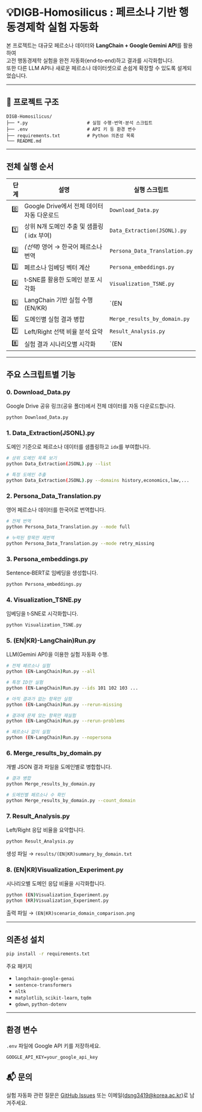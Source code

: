 # 💡DIGB‑Homosilicus : 페르소나 기반 행동경제학 실험 자동화

본 프로젝트는 대규모 페르소나 데이터와 **LangChain + Google Gemini API**를 활용하여  
고전 행동경제학 실험을 완전 자동화(end‑to‑end)하고 결과를 시각화합니다.  
또한 다른 LLM API나 새로운 페르소나 데이터셋으로 손쉽게 확장할 수 있도록 설계되었습니다.

---


## 📂 프로젝트 구조
~~~text
DIGB-Homosilicus/
├── *.py                      # 실험 수행·번역·분석 스크립트
├── .env                      # API 키 등 환경 변수
├── requirements.txt          # Python 의존성 목록
└── README.md
~~~

---

## 전체 실행 순서

| 단계 | 설명 | 실행 스크립트 |
|----:|------|---------------|
| 0️⃣ | Google Drive에서 전체 데이터 자동 다운로드 | `Download_Data.py` |
| 1️⃣ | 상위 N개 도메인 추출 및 샘플링( idx 부여) | `Data_Extraction(JSONL).py` |
| 2️⃣ | _(선택)_ 영어 → 한국어 페르소나 번역 | `Persona_Data_Translation.py` |
| 3️⃣ | 페르소나 임베딩 벡터 계산 | `Persona_embeddings.py` |
| 4️⃣ | t‑SNE를 활용한 도메인 분포 시각화 | `Visualization_TSNE.py` |
| 5️⃣ | LangChain 기반 실험 수행 (EN/KR) | `(EN|KR)-LangChain)Run.py` |
| 6️⃣ | 도메인별 실험 결과 병합 | `Merge_results_by_domain.py` |
| 7️⃣ | Left/Right 선택 비율 분석 요약 | `Result_Analysis.py` |
| 8️⃣ | 실험 결과 시나리오별 시각화 | `(EN|KR)Visualization_Experiment.py` |

---

## 주요 스크립트별 기능

### 0. Download_Data.py
Google Drive 공유 링크(공유 폴더)에서 전체 데이터를 자동 다운로드합니다.
~~~bash
python Download_Data.py
~~~

### 1. Data_Extraction(JSONL).py
도메인 기준으로 페르소나 데이터를 샘플링하고 `idx`를 부여합니다.
~~~bash
# 상위 도메인 목록 보기
python Data_Extraction(JSONL).py --list

# 특정 도메인 추출
python Data_Extraction(JSONL).py --domains history,economics,law,...
~~~

### 2. Persona_Data_Translation.py
영어 페르소나 데이터를 한국어로 번역합니다.
~~~bash
# 전체 번역
python Persona_Data_Translation.py --mode full

# 누락된 항목만 재번역
python Persona_Data_Translation.py --mode retry_missing
~~~

### 3. Persona_embeddings.py
Sentence‑BERT로 임베딩을 생성합니다.
~~~bash
python Persona_embeddings.py
~~~

### 4. Visualization_TSNE.py
임베딩을 t‑SNE로 시각화합니다.
~~~bash
python Visualization_TSNE.py
~~~

### 5. (EN|KR)-LangChain)Run.py
LLM(Gemini API)을 이용한 실험 자동화 수행.
~~~bash
# 전체 페르소나 실험
python (EN-LangChain)Run.py --all

# 특정 ID만 실험
python (EN-LangChain)Run.py --ids 101 102 103 ...

# 아직 결과가 없는 항목만 실험
python (EN-LangChain)Run.py --rerun-missing

# 결과에 문제 있는 항목만 재실험
python (EN-LangChain)Run.py --rerun-problems

# 페르소나 없이 실험
python (EN-LangChain)Run.py --nopersona
~~~

### 6. Merge_results_by_domain.py
개별 JSON 결과 파일을 도메인별로 병합합니다.
~~~bash
# 결과 병합
python Merge_results_by_domain.py

# 도메인별 페르소나 수 확인
python Merge_results_by_domain.py --count_domain
~~~

### 7. Result_Analysis.py
Left/Right 응답 비율을 요약합니다.
~~~bash
python Result_Analysis.py
~~~
생성 파일 → `results/(EN|KR)summary_by_domain.txt`

### 8. (EN|KR)Visualization_Experiment.py
시나리오별 도메인 응답 비율을 시각화합니다.
~~~bash
python (EN)Visualization_Experiment.py
python (KR)Visualization_Experiment.py
~~~
출력 파일 → `(EN|KR)scenario_domain_comparison.png`

---

## 의존성 설치
~~~bash
pip install -r requirements.txt
~~~
주요 패키지
- `langchain-google-genai`
- `sentence-transformers`
- `nltk`
- `matplotlib`, `scikit-learn`, `tqdm`
- `gdown`, `python-dotenv`

---

## 환경 변수
`.env` 파일에 Google API 키를 저장하세요.
~~~env
GOOGLE_API_KEY=your_google_api_key
~~~

## 📬 문의
실험 자동화 관련 질문은 [GitHub Issues](https://github.com/SeonGyuJang/DIGB-Homosilicus/issues) 또는 이메일(<dsng3419@korea.ac.kr>)로 남겨주세요.
